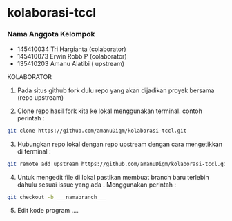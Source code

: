 # kolaborasi-tccl

### Nama Anggota Kelompok
- 145410034 Tri Hargianta		(colaborator)
- 145410073 Erwin Robb P 		(colaborator) 
- 135410203 Amanu Alatibi		( upstream)

KOLABORATOR
1. Pada situs github fork dulu repo yang akan dijadikan proyek bersama (repo upstream)
 
2. Clone repo hasil fork kita ke lokal menggunakan terminal.
contoh perintah : 
```bash 
git clone https://github.com/amanuDigm/kolaborasi-tccl.git 
```
 
3. Hubungkan repo lokal dengan repo upstream dengan cara mengetikkan di terminal :  
```bash 
git remote add upstream https://github.com/amanuDigm/kolaborasi-tccl.git 
```
 
4. Untuk mengedit file di lokal pastikan membuat branch baru terlebih dahulu sesuai issue yang ada . Menggunakan perintah : 
```bash 
git checkout -b ___namabranch___	
```
5. Edit kode program ….


